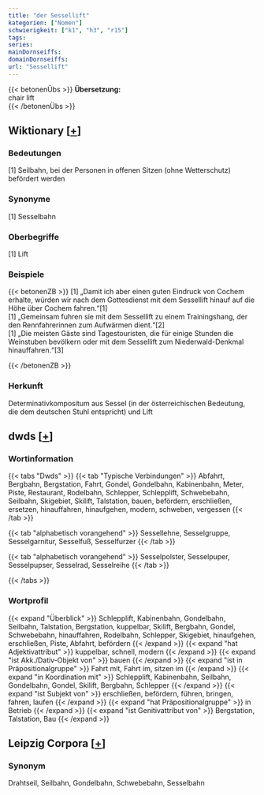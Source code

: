 ```yaml
---
title: "der Sessellift"
kategorien: ["Nomen"]
schwierigkeit: ["k1", "h3", "r15"]
tags:
series:
mainDornseiffs:
domainDornseiffs:
url: "Sessellift"
---
```


{{< betonenÜbs >}}
**Übersetzung:**  
chair lift  
{{< /betonenÜbs >}}

## Wiktionary [[+](https://de.wiktionary.org/wiki/Sessellift)]

### Bedeutungen
[1] Seilbahn, bei der Personen in offenen Sitzen (ohne Wetterschutz) befördert werden  

### Synonyme
[1] Sesselbahn  

### Oberbegriffe
[1] Lift  

### Beispiele
{{< betonenZB >}}
[1] „Damit ich aber einen guten Eindruck von Cochem erhalte, würden wir nach dem Gottesdienst mit dem Sessellift hinauf auf die Höhe über Cochem fahren.“[1]  
[1] „Gemeinsam fuhren sie mit dem Sessellift zu einem Trainingshang, der den Rennfahrerinnen zum Aufwärmen dient.“[2]  
[1] „Die meisten Gäste sind Tagestouristen, die für einige Stunden die Weinstuben bevölkern oder mit dem Sessellift zum Niederwald-Denkmal hinauffahren.“[3]  

{{< /betonenZB >}}
### Herkunft
Determinativkompositum aus Sessel (in der österreichischen Bedeutung, die dem deutschen Stuhl entspricht) und Lift  



## dwds [[+](https://www.dwds.de/wb/Sessellift)]

### Wortinformation
{{< tabs "Dwds" >}}
{{< tab "Typische Verbindungen" >}}
Abfahrt, Bergbahn, Bergstation, Fahrt, Gondel, Gondelbahn, Kabinenbahn, Meter, Piste, Restaurant, Rodelbahn, Schlepper, Schlepplift, Schwebebahn, Seilbahn, Skigebiet, Skilift, Talstation, bauen, befördern, erschließen, ersetzen, hinauffahren, hinaufgehen, modern, schweben, vergessen
{{< /tab >}}

{{< tab "alphabetisch vorangehend" >}}
Sessellehne, Sesselgruppe, Sesselgarnitur, Sesselfuß, Sesselfurzer
{{< /tab >}}

{{< tab "alphabetisch vorangehend" >}}
Sesselpolster, Sesselpuper, Sesselpupser, Sesselrad, Sesselreihe
{{< /tab >}}

{{< /tabs >}}

### Wortprofil
{{< expand "Überblick" >}} Schlepplift, Kabinenbahn, Gondelbahn, Seilbahn, Talstation, Bergstation, kuppelbar, Skilift, Bergbahn, Gondel, Schwebebahn, hinauffahren, Rodelbahn, Schlepper, Skigebiet, hinaufgehen, erschließen, Piste, Abfahrt, befördern {{< /expand >}}
{{< expand "hat Adjektivattribut" >}} kuppelbar, schnell, modern {{< /expand >}}
{{< expand "ist Akk./Dativ-Objekt von" >}} bauen {{< /expand >}}
{{< expand "ist in Präpositionalgruppe" >}} Fahrt mit, Fahrt im, sitzen im {{< /expand >}}
{{< expand "in Koordination mit" >}} Schlepplift, Kabinenbahn, Seilbahn, Gondelbahn, Gondel, Skilift, Bergbahn, Schlepper {{< /expand >}}
{{< expand "ist Subjekt von" >}} erschließen, befördern, führen, bringen, fahren, laufen {{< /expand >}}
{{< expand "hat Präpositionalgruppe" >}} in Betrieb {{< /expand >}}
{{< expand "ist Genitivattribut von" >}} Bergstation, Talstation, Bau {{< /expand >}}

## Leipzig Corpora [[+](https://corpora.uni-leipzig.de/en/res?word=Sessellift&corpusId=deu_newscrawl-public_2018)]


### Synonym
Drahtseil, Seilbahn, Gondelbahn, Schwebebahn, Sesselbahn

